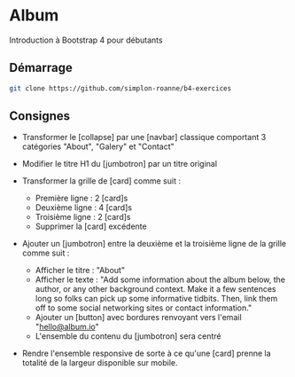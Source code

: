 # Album
Introduction à Bootstrap 4 pour débutants

## Démarrage
```bash
git clone https://github.com/simplon-roanne/b4-exercices
```

## Consignes
* Transformer le [collapse] par une [navbar] classique comportant 3 catégories "About", "Galery" et "Contact"

* Modifier le titre H1 du [jumbotron] par un titre original

* Transformer la grille de [card] comme suit :
  * Première ligne : 2 [card]s
  * Deuxième ligne : 4 [card]s
  * Troisième ligne : 2 [card]s
  * Supprimer la [card] excédente 

* Ajouter un [jumbotron] entre la deuxième et la troisième ligne de la grille comme suit :
  * Afficher le titre : "About"
  * Afficher le texte :  "Add some information about the album below, the author, or any other background context. Make it a few sentences long so folks can pick up some informative tidbits. Then, link them off to some social networking sites or contact information."
  * Ajouter un [button] avec bordures renvoyant vers l'email "hello@album.io"
  * L'ensemble du contenu du [jumbotron] sera centré

* Rendre l'ensemble responsive de sorte à ce qu'une [card] prenne la totalité de la largeur disponible sur mobile.
